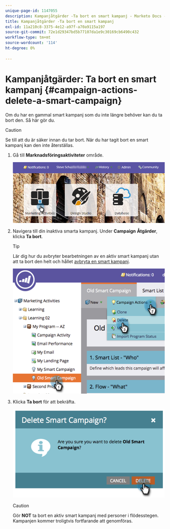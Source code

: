 ```yaml
---
unique-page-id: 1147055
description: Kampanjåtgärder -Ta bort en smart kampanj - Marketo Docs - Produktdokumentation
title: Kampanjåtgärder -Ta bort en smart kampanj
exl-id: 11a210c8-3375-4e12-a97f-a70a9115a197
source-git-commit: 72e1d29347bd5b77107da1e9c30169cb6490c432
workflow-type: tm+mt
source-wordcount: '114'
ht-degree: 0%

---
```


# Kampanjåtgärder: Ta bort en smart kampanj {#campaign-actions-delete-a-smart-campaign}

Om du har en gammal smart kampanj som du inte längre behöver kan du ta bort den. Så här gör du.

>[!CAUTION]
>
>Se till att du är säker innan du tar bort. När du har tagit bort en smart kampanj kan den inte återställas.

1. Gå till **Marknadsföringsaktiviteter** område.

   ![](assets/login-marketing-activities-1.png)

1. Navigera till din inaktiva smarta kampanj. Under **Campaign** **Åtgärder**, klicka **Ta bort**.

   >[!TIP]
   >
   >Lär dig hur du avbryter bearbetningen av en aktiv smart kampanj utan att ta bort den helt och hållet [avbryta en smart kampanj](/help/marketo/product-docs/core-marketo-concepts/smart-campaigns/using-smart-campaigns/abort-a-smart-campaign.md).

   ![](assets/image2014-9-22-16-3a41-3a55.png)

1. Klicka **Ta bort** för att bekräfta.

   ![](assets/image2014-9-22-16-3a41-3a59.png)

   >[!CAUTION]
   >
   >Gör **NOT** ta bort en aktiv smart kampanj med personer i flödesstegen. Kampanjen kommer troligtvis fortfarande att genomföras.
